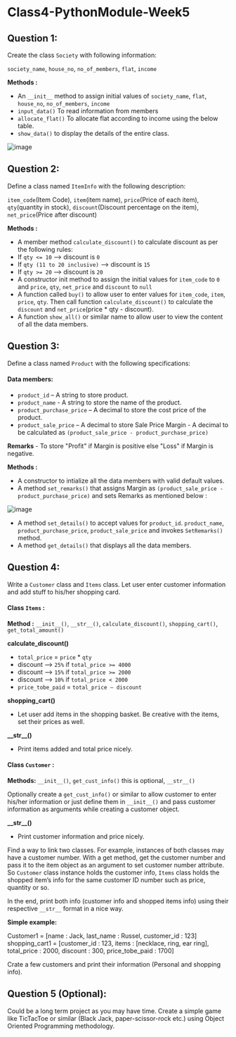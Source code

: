 # Class4-PythonModule-Week5
## Question 1:
Create the class `Society` with following information:

`society_name`, `house_no`, `no_of_members`, `flat`, `income`

**Methods :**

*	 An `__init__` method to assign initial values of `society_name`, `flat`, `house_no`, `no_of_members`, `income`
*	`input_data()` To read information from members
*	`allocate_flat()` To allocate flat according to income using the below table.
*	`show_data()` to display the details of the entire class.

![image](https://user-images.githubusercontent.com/48380735/107130781-429d7100-68d1-11eb-90df-246107a2677b.png)

## Question 2:
Define a class named `ItemInfo` with the following description:

`item_code`(Item Code), `item`(item name), `price`(Price of each item), `qty`(quantity in stock), `discount`(Discount percentage on the item), `net_price`(Price after discount)

**Methods :**
*	A member method `calculate_discount()` to calculate discount as per the following rules:
*	If `qty <= 10` —> discount is `0`
*	If `qty (11 to 20 inclusive)` —> discount is `15`
*	If `qty >= 20` —> discount is `20`
*	A constructor init method to assign the initial values for `item_code` to `0` and `price`, `qty`, `net_price` and `discount` to `null`
*	A function called `buy()` to allow user to enter values for `item_code`, `item`, `price`, `qty`. Then call function `calculate_discount()` to calculate the `discount` and `net_price`(price * qty - discount).
*	A function `show_all()` or similar name to allow user to view the content of all the data members.

## Question 3:

Define a class named `Product` with the following specifications:
#### Data members:
* `product_id` – A string to store product.
* `product_name` - A string to store the name of the product. 
* `product_purchase_price` – A decimal to store the cost price of the product.
* `product_sale_price` – A decimal to store Sale Price Margin - A decimal to be calculated as `(product_sale_price - product_purchase_price)`

**Remarks** - To store "Profit" if Margin is positive else "Loss" if Margin is negative.

**Methods :**
*	A constructor to intialize all the data members with valid default values.
*	A method `set_remarks()` that assigns Margin as `(product_sale_price - product_purchase_price)` and sets Remarks as mentioned below :

![image](https://user-images.githubusercontent.com/48380735/107130956-d91e6200-68d2-11eb-92e3-74006ce1127c.png)

*	A method `set_details()` to accept values for `product_id`. `product_name`, `product_purchase_price`, `product_sale_price` and invokes `SetRemarks()` method.
*	A method `get_details()` that displays all the data members.

## Question 4:
Write a `Customer` class and `Items` class. 
Let user enter customer information and add stuff to his/her shopping card.

#### Class `Items` :
**Method :**
`__init__()`, `__str__()`, `calculate_discount()`, `shopping_cart()`, `get_total_amount()`

**calculate_discount()**
*	`total_price` = `price` * `qty`
*	discount —> `25%` if `total_price >= 4000`
*	discount —> `15%` if `total_price >= 2000`
*	discount —> `10%` if `total_price < 2000`
*	`price_tobe_paid` = `total_price – discount`

**shopping_cart()**
* Let user add items in the shopping basket. Be creative with the items, set their prices as well. 

**_\_str\_\_()**
*	Print items added and total price nicely.

#### Class `Customer` :
**Methods:** 
`__init__()`, `get_cust_info()` this is optional, `__str__()`

Optionally create a `get_cust_info()` or similar to allow customer to enter his/her information or just define them in `__init__()` and pass customer information as arguments while creating a customer object.

**_\_str\_\_()**

*	Print customer information and price nicely.

Find a way to link two classes. For example, instances of both classes may have a customer number. With a get method, get the customer number and pass it to the item object as an argument to set customer number attribute. 
So `Customer` class instance holds the customer info, `Items` class holds the shopped item’s info for the same customer ID number such as price, quantity or so. 

In the end, print both info (customer info and shopped items info) using their respective `__str__` format in a nice way. 

**Simple example:**

Customer1 = [name : Jack, last_name : Russel, customer_id : 123]
shopping_cart1 = [customer_id : 123, items : [necklace, ring, ear ring], total_price : 2000, discount : 300,  price_tobe_paid : 1700]

Crate a few customers and print their information (Personal and shopping info). 

## Question 5 (Optional):

Could be a long term project as you may have time.
Create a simple game like TicTacToe or similar (Black Jack, paper-scissor-rock etc.) using Object Oriented Programming methodology.






